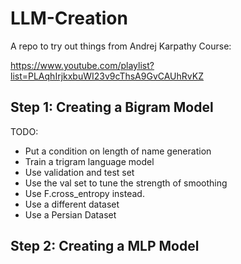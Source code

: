 # LLM-Creation
A repo to try out things from Andrej Karpathy Course:

https://www.youtube.com/playlist?list=PLAqhIrjkxbuWI23v9cThsA9GvCAUhRvKZ


## Step 1: Creating a Bigram Model
TODO:
- Put a condition on length of name generation
- Train a trigram language model
- Use validation and test set
- Use the val set to tune the strength of smoothing
- Use F.cross_entropy instead.
- Use a different dataset
- Use a Persian Dataset


## Step 2: Creating a MLP Model

